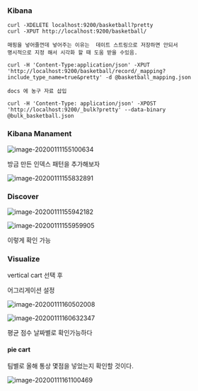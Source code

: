 ### Kibana

```
curl -XDELETE localhost:9200/basketball?pretty
curl -XPUT http://localhost:9200/basketball/

매핑을 넣어줄껀데 넣어주는 이유는  데이트 스트링으로 저장하면 안되서
명시적으로 지정 해서 시각화 할 때 도움 받을 수있음.

curl -H 'Content-Type:application/json' -XPUT 'http://localhost:9200/basketball/record/_mapping?include_type_name=true&pretty' -d @basketball_mapping.json

docs 에 농구 자료 삽입

curl -H 'Content-Type: application/json' -XPOST 'http://localhost:9200/_bulk?pretty' --data-binary @bulk_basketball.json
```



### Kibana Manament

![image-20200111155100634](D:\Study\StudyDocs\Document\Server\DataScience\image\image-20200111155100634.png)

방금 만든 인덱스 패턴을 추가해보자

![image-20200111155832891](D:\Study\StudyDocs\Document\Server\DataScience\image\image-20200111155832891.png)





### Discover

![image-20200111155942182](D:\Study\StudyDocs\Document\Server\DataScience\image\image-20200111155942182.png)

![image-20200111155959905](D:\Study\StudyDocs\Document\Server\DataScience\image\image-20200111155959905.png)

이렇게 확인 가능



### Visualize

vertical cart 선택 후

어그리게이션 설정 

![image-20200111160502008](D:\Study\StudyDocs\Document\Server\DataScience\image\image-20200111160502008.png)

![image-20200111160632347](D:\Study\StudyDocs\Document\Server\DataScience\image\image-20200111160632347.png)

평균 점수 날짜별로 확인가능하다



#### pie cart

팀별로 올해 통상 몇점을 넣었는지 확인할 것이다.

![image-20200111161100469](D:\Study\StudyDocs\Document\Server\DataScience\image\image-20200111161100469.png)

